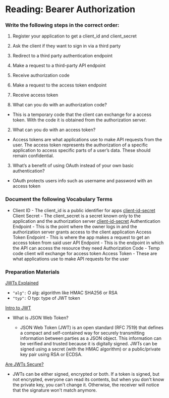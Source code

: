 # Reading: Bearer Authorization

### Write the following steps in the correct order:

1. Register your application to get a client_id and client_secret
2. Ask the client if they want to sign in via a third party
3. Redirect to a third party authentication endpoint
4. Make a request to a third-party API endpoint
5. Receive authorization code
6. Make a request to the access token endpoint
7. Receive access token

1. What can you do with an authorization code?
  + This is a temporary code that the client can exchange for a access token. With the code it is obtained from the authorization server.
2. What can you do with an access token?
  + Access tokens are what applications use to make API requests from the user. The access token represents the authorization of a specific application to access specific parts of a user’s data. These should remain confidential.
3. What’s a benefit of using OAuth instead of your own basic authentication?
  + OAuth protects users info such as username and password with an access token

### Document the following Vocabulary Terms

- Client ID - The client_id is a public identifier for apps [client-id-secret](https://www.oauth.com/oauth2-servers/client-registration/client-id-secret/)
Client Secret - The client_secret is a secret known only to the application and the authorization server [client-id-secret](https://www.oauth.com/oauth2-servers/client-registration/client-id-secret/)
Authentication Endpoint - This is the point where the owner logs in and the authorization server grants access to the client application
Access Token Endpoint - This is where the app makes a request to get an access token from said user
API Endpoint - This is the endpoint in which the API can access the resource they need
Authorization Code - Temp code client will exchange for access token
Access Token - These are what applications use to make API requests for the user

### Preparation Materials

[JWTs Explained](https://www.youtube.com/watch?v=926mknSW9Lo)
+ `"alg":` O alg: algorithm like HMAC SHA256 or RSA
+ `"typ":` O typ: type of JWT token

[Intro to JWT](https://jwt.io/introduction/)
+ What is JSON Web Token?

  + JSON Web Token (JWT) is an open standard (RFC 7519) that defines a compact and self-contained way for   securely transmitting information between parties as a JSON object. This information can be verified and trusted because it is digitally signed. JWTs can be signed using a secret (with the HMAC algorithm) or a public/private key pair using RSA or ECDSA.

[Are JWTs Secure?](https://stackoverflow.com/questions/27301557/if-you-can-decode-jwt-how-are-they-secure)
  + JWTs can be either signed, encrypted or both. If a token is signed, but not encrypted, everyone can read its contents, but when you don't know the private key, you can't change it. Otherwise, the receiver will notice that the signature won't match anymore.